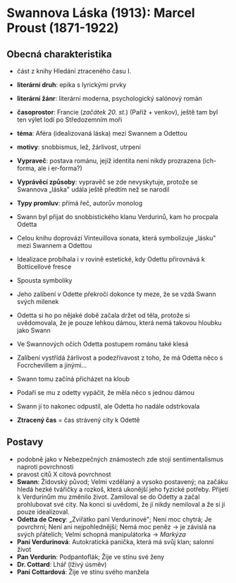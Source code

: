 # Swannova Láska (1913): Marcel Proust (1871-1922)
## Obecná charakteristika
- část z knihy Hledání ztraceného času I.
- **literární druh**: epika s lyrickými prvky
- **literární žánr**: literární moderna, psychologický salónový román 
- **časoprostor**: Francie (*začátek 20. st.*)  (Paříž + venkov), 
ještě tam byl ten výlet lodí po Středozemním moři
- **téma**: Aféra (idealizovaná láska) mezi Swannem a Odettou  
- **motivy**: snobbismus, lež, žárlivost, utrpení
- **Vypraveč**: postava románu, jejíž identita není nikdy prozrazena (ich-forma, ale i er-forma?)
- **Vyprávěcí způsoby**: vypravěč se zde nevyskytuje, protože se Swannova „láska" udála ještě předtím než se narodil
- **Typy promluv**: přímá řeč, autorův monolog
- Swann byl přijat do snobbistického klanu Verdurinů, kam ho procpala Odetta 
- Celou knihu doprovází Vinteuillova sonata, která symbolizuje „lásku" mezi Swannem a Odettou
- Idealizace probíhala i v rovině estetické, kdy Odettu přirovnává k Botticellové fresce
- Spousta symboliky
- Jeho zalíbení v Odette překročí dokonce ty meze, že se vzdá Swann svých milenek
- Odetta si ho po nějaké době začala držet od těla, protože si uvědomovala, že je pouze lehkou dámou, která nemá takovou hloubku jako Swann 
- Ve Swannových očích Odetta postupem románu také klesá
- Zalíbení vystřídá žárlivost a podezřívavost z toho, že má Odetta něco s Focrchevillem a jinými...
- Swann tomu začíná přicházet na kloub

- Podaří se mu z odetty vypáčit, že měla něco s jednou dámou
- Swann jí to nakonec odpustil, ale Odetta ho nadále odstrkovala
- **Ztracený čas** = čas strávený city k Odettě

## Postavy
- podobně jako v Nebezpečných známostech zde stojí sentimentalismus naproti povrchnosti
- pravost citů X citová povrchnost 
- **Swann**: Židovský původ; Velmi vzdělaný a vysoko postavený; na začáku hledá hezké 
tvářičky a rozkoš, která ukonější jeho fyzické potřeby. Přijetí k Verdurinům mu změnilo
život. Zamiloval se do Odetty a začal prohlubovat své city. Na konci si uvědomí, že jí nikdy
nemiloval a že si ji pouze idealizoval.
- **Odetta de Crecy**: „Zviřátko paní Verdurinové"; Není moc chytrá; Je povrchrní;
Není ani nejpohlednější; Nemá moc peněz $\to$ je závislá na svých přátelích; Velmi schopná
manipulátorka $\to$ *Markýza*
- **Paní Verdurinová**: Autokratická panička, která má svůj klan; salonní život 
- **Pan Verdurin**: Podpantoflák; Žije ve stínu své ženy 
- **Dr. Cottard**: Lhář (lživý úsměv)
- **Paní Cottardová**: Žije ve stínu svého manžela

